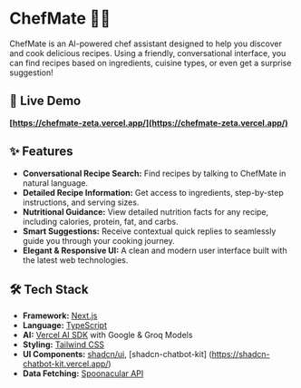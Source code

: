 # ChefMate 🧑‍🍳
ChefMate is an AI-powered chef assistant designed to help you discover and cook delicious recipes. Using a friendly, conversational interface, you can find recipes based on ingredients, cuisine types, or even get a surprise suggestion!

## 🚀 Live Demo
**[https://chefmate-zeta.vercel.app/](https://chefmate-zeta.vercel.app/)**

## ✨ Features
- **Conversational Recipe Search:** Find recipes by talking to ChefMate in natural language.
- **Detailed Recipe Information:** Get access to ingredients, step-by-step instructions, and serving sizes.
- **Nutritional Guidance:** View detailed nutrition facts for any recipe, including calories, protein, fat, and carbs.
- **Smart Suggestions:** Receive contextual quick replies to seamlessly guide you through your cooking journey.
- **Elegant & Responsive UI:** A clean and modern user interface built with the latest web technologies.

## 🛠️ Tech Stack
- **Framework:** [Next.js](https://nextjs.org/)
- **Language:** [TypeScript](https://www.typescriptlang.org/)
- **AI:** [Vercel AI SDK](https://sdk.vercel.ai/docs) with Google & Groq Models
- **Styling:** [Tailwind CSS](https://tailwindcss.com/)
- **UI Components:** [shadcn/ui](https://ui.shadcn.com/), [shadcn-chatbot-kit] (https://shadcn-chatbot-kit.vercel.app/)
- **Data Fetching:** [Spoonacular API](https://spoonacular.com/food-api)

